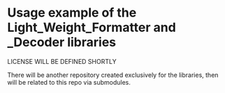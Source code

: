 # Usage example of the Light_Weight_Formatter and _Decoder libraries

LICENSE WILL BE DEFINED SHORTLY

There will be another repository created exclusively for the libraries, then will be related to this repo via submodules.
